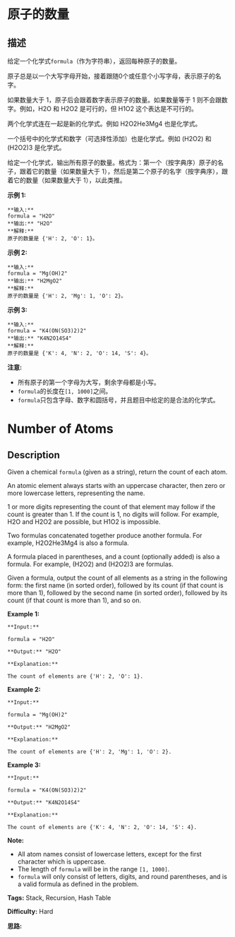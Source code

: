 # 原子的数量

## 描述

给定一个化学式`formula`（作为字符串），返回每种原子的数量。

原子总是以一个大写字母开始，接着跟随0个或任意个小写字母，表示原子的名字。

如果数量大于 1，原子后会跟着数字表示原子的数量。如果数量等于 1 则不会跟数字。例如，H2O 和 H2O2 是可行的，但 H1O2 这个表达是不可行的。

两个化学式连在一起是新的化学式。例如 H2O2He3Mg4 也是化学式。

一个括号中的化学式和数字（可选择性添加）也是化学式。例如 (H2O2) 和 (H2O2)3 是化学式。

给定一个化学式，输出所有原子的数量。格式为：第一个（按字典序）原子的名子，跟着它的数量（如果数量大于 1），然后是第二个原子的名字（按字典序），跟着它的数量（如果数量大于 1），以此类推。

**示例 1:**

    
    
    **输入:** 
    formula = "H2O"
    **输出:** "H2O"
    **解释:** 
    原子的数量是 {'H': 2, 'O': 1}。
    

**示例 2:**

    
    
    **输入:** 
    formula = "Mg(OH)2"
    **输出:** "H2MgO2"
    **解释:** 
    原子的数量是 {'H': 2, 'Mg': 1, 'O': 2}。
    

**示例 3:**

    
    
    **输入:** 
    formula = "K4(ON(SO3)2)2"
    **输出:** "K4N2O14S4"
    **解释:** 
    原子的数量是 {'K': 4, 'N': 2, 'O': 14, 'S': 4}。
    

**注意:**

  * 所有原子的第一个字母为大写，剩余字母都是小写。
  * `formula`的长度在`[1, 1000]`之间。
  * `formula`只包含字母、数字和圆括号，并且题目中给定的是合法的化学式。



# Number of Atoms

## Description



Given a chemical `formula` (given as a string), return the count of each atom.

An atomic element always starts with an uppercase character, then zero or more lowercase letters, representing the name.

1 or more digits representing the count of that element may follow if the count is greater than 1. If the count is 1, no digits will follow. For example, H2O and H2O2 are possible, but H1O2 is impossible.

Two formulas concatenated together produce another formula. For example, H2O2He3Mg4 is also a formula.

A formula placed in parentheses, and a count (optionally added) is also a formula. For example, (H2O2) and (H2O2)3 are formulas.

Given a formula, output the count of all elements as a string in the following form: the first name (in sorted order), followed by its count (if that count is more than 1), followed by the second name (in sorted order), followed by its count (if that count is more than 1), and so on.

**Example 1:**  

    
    
    **Input:** 
    formula = "H2O"
    **Output:** "H2O"
    **Explanation:** 
    The count of elements are {'H': 2, 'O': 1}.
    

**Example 2:**  

    
    
    **Input:** 
    formula = "Mg(OH)2"
    **Output:** "H2MgO2"
    **Explanation:** 
    The count of elements are {'H': 2, 'Mg': 1, 'O': 2}.
    

**Example 3:**  

    
    
    **Input:** 
    formula = "K4(ON(SO3)2)2"
    **Output:** "K4N2O14S4"
    **Explanation:** 
    The count of elements are {'K': 4, 'N': 2, 'O': 14, 'S': 4}.
    

**Note:**

* All atom names consist of lowercase letters, except for the first character which is uppercase.
* The length of `formula` will be in the range `[1, 1000]`.
* `formula` will only consist of letters, digits, and round parentheses, and is a valid formula as defined in the problem.


**Tags:** Stack, Recursion, Hash Table

**Difficulty:** Hard

**思路:**
